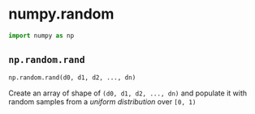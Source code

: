 # numpy.random

```python
import numpy as np
```

## `np.random.rand`

```python
np.random.rand(d0, d1, d2, ..., dn)
```

Create an array of shape of `(d0, d1, d2, ..., dn)` and populate it with random samples from a _uniform distribution_ over `[0, 1)`

